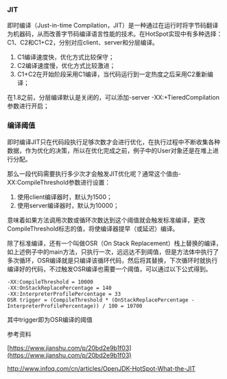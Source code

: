 ### JIT

即时编译（Just-in-time Compilation，JIT）是一种通过在运行时将字节码翻译为机器码，从而改善字节码编译语言性能的技术。在HotSpot实现中有多种选择：C1、C2和C1+C2，分别对应client、server和分层编译。

1. C1编译速度快，优化方式比较保守；
2. C2编译速度慢，优化方式比较激进；
3. C1+C2在开始阶段采用C1编译，当代码运行到一定热度之后采用C2重新编译；

在1.8之前，分层编译默认是关闭的，可以添加-server -XX:+TieredCompilation参数进行开启；

### 编译阈值

即时编译JIT只在代码段执行足够次数才会进行优化，在执行过程中不断收集各种数据，作为优化的决策，所以在优化完成之前，例子中的User对象还是在堆上进行分配。

那么一段代码需要执行多少次才会触发JIT优化呢？通常这个值由-XX:CompileThreshold参数进行设置：

1. 使用client编译器时，默认为1500；
2. 使用server编译器时，默认为10000；

意味着如果方法调用次数或循环次数达到这个阈值就会触发标准编译，更改CompileThreshold标志的值，将使编译器提早（或延迟）编译。

除了标准编译，还有一个叫做OSR（On Stack Replacement）栈上替换的编译，如上述例子中的main方法，只执行一次，远远达不到阈值，但是方法体中执行了多次循环，OSR编译就是只编译该循环代码，然后将其替换，下次循环时就执行编译好的代码，不过触发OSR编译也需要一个阈值，可以通过以下公式得到。

```
-XX:CompileThreshold = 10000 
-XX:OnStackReplacePercentage = 140
-XX:InterpreterProfilePercentage = 33
OSR trigger = (CompileThreshold * (OnStackReplacePercentage - InterpreterProfilePercentage)) / 100 = 10700
```

其中trigger即为OSR编译的阈值

参考资料

[https://www.jianshu.com/p/20bd2e9b1f03](https://www.jianshu.com/p/20bd2e9b1f03)

http://www.infoq.com/cn/articles/OpenJDK-HotSpot-What-the-JIT

